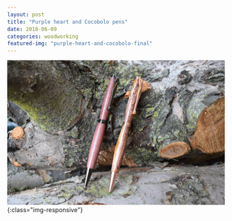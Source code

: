 ```yaml
---
layout: post
title: "Purple heart and Cocobolo pens"
date: 2018-06-09
categories: woodworking 
featured-img: "purple-heart-and-cocobolo-final"
---
```




![purple-heart-and-cocobolo-final](/assets/img/posts/purple-heart-and-cocobolo-final.jpg){:class="img-responsive"}
